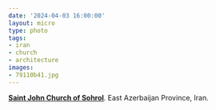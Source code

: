 ```yaml
---
date: '2024-04-03 16:00:00'
layout: micro
type: photo
tags:
- iran
- church
- architecture
images:
- 79110b41.jpg
---
```


**[Saint John Church of Sohrol](https://en.wikipedia.org/wiki/Saint_John_Church_of_Sohrol)**. East Azerbaijan Province, Iran.
